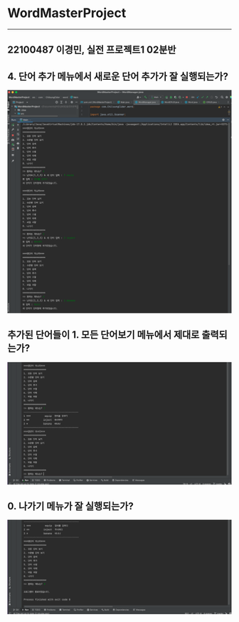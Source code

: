 # WordMasterProject
---
22100487 이경민, 실전 프로젝트1 02분반
---

## 4. 단어 추가 메뉴에서 새로운 단어 추가가 잘 실행되는가?

<img src = "https://github.com/ChilsungCider/WordMasterProject/blob/master/Screenshot/%E1%84%83%E1%85%A1%E1%86%AB%E1%84%8B%E1%85%A5%E1%84%8E%E1%85%AE%E1%84%80%E1%85%A1.png?raw=true">

## 추가된 단어들이 1. 모든 단어보기 메뉴에서 제대로 출력되는가?

<img src = "https://github.com/ChilsungCider/WordMasterProject/blob/master/Screenshot/%E1%84%86%E1%85%A9%E1%84%83%E1%85%B3%E1%86%AB%20%E1%84%83%E1%85%A1%E1%86%AB%E1%84%8B%E1%85%A5%E1%84%87%E1%85%A9%E1%84%80%E1%85%B5.png?raw=true">

## 0. 나가기 메뉴가 잘 실행되는가?
<img src = "https://github.com/ChilsungCider/WordMasterProject/blob/master/Screenshot/%E1%84%82%E1%85%A1%E1%84%80%E1%85%A1%E1%84%80%E1%85%B5.png?raw=true">

